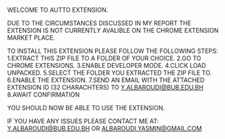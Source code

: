 WELCOME TO AUTTO EXTENSION.

DUE TO THE CIRCUMSTANCES DISCUSSED IN MY REPORT THE EXTENSION IS NOT CURRENTLY AVALIBLE ON THE CHROME EXTENSION MARKET PLACE.

TO INSTALL THIS EXTENSION PLEASE FOLLOW THE FOLLOWING STEPS:
1.EXTRACT THIS ZIP FILE TO A FOLDER OF YOUR CHOICE.
2.GO TO CHROME EXTENSIONS.
3.ENABLE DEVELOPER MODE.
4.CLICK LOAD UNPACKED.
5.SELECT THE FOLDER YOU EXTRACTED THE ZIP FILE TO.
6.ENABLE THE EXTENSION.
7.SEND AN EMAIL WITH THE ATTACHED EXTENSION ID (32 CHARACHTERS) TO Y.ALBAROUDI@BUB.EDU.BH
8.AWAIT CONFIRMATION 

YOU SHOULD NOW BE ABLE TO USE THE EXTENSION.

IF YOU HAVE ANY ISSUES PLEASE CONTACT ME AT:
Y.ALBAROUDI@BUB.EDU.BH
OR
ALBAROUDI.YASMIN@GMAIL.COM
